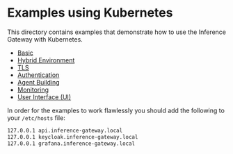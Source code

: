# Examples using Kubernetes

This directory contains examples that demonstrate how to use the Inference Gateway with Kubernetes.

- [Basic](basic/README.md)
- [Hybrid Environment](hybrid/README.md)
- [TLS](tls/README.md)
- [Authentication](authentication/README.md)
- [Agent Building](agent/README.md)
- [Monitoring](monitoring/README.md)
- [User Interface (UI)](ui/README.md)

In order for the examples to work flawlessly you should add the following to your `/etc/hosts` file:

```bash
127.0.0.1 api.inference-gateway.local
127.0.0.1 keycloak.inference-gateway.local
127.0.0.1 grafana.inference-gateway.local
```